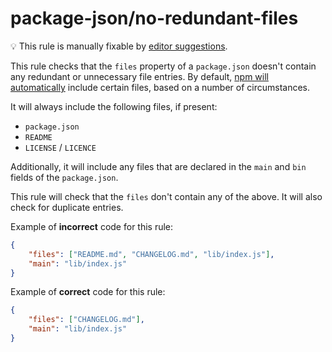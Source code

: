 # package-json/no-redundant-files

💡 This rule is manually fixable by [editor suggestions](https://eslint.org/docs/latest/use/core-concepts#rule-suggestions).

<!-- end auto-generated rule header -->

This rule checks that the `files` property of a `package.json` doesn't contain any redundant or unnecessary file entries.
By default, [npm will automatically](https://docs.npmjs.com/cli/v11/configuring-npm/package-json#files) include certain files, based on a number of circumstances.

It will always include the following files, if present:

<!-- cspell:disable -->

- `package.json`
- `README`
- `LICENSE` / `LICENCE`

<!-- cspell:enable -->

Additionally, it will include any files that are declared in the `main` and `bin` fields of the `package.json`.

This rule will check that the `files` don't contain any of the above.
It will also check for duplicate entries.

Example of **incorrect** code for this rule:

```json
{
	"files": ["README.md", "CHANGELOG.md", "lib/index.js"],
	"main": "lib/index.js"
}
```

Example of **correct** code for this rule:

```json
{
	"files": ["CHANGELOG.md"],
	"main": "lib/index.js"
}
```
